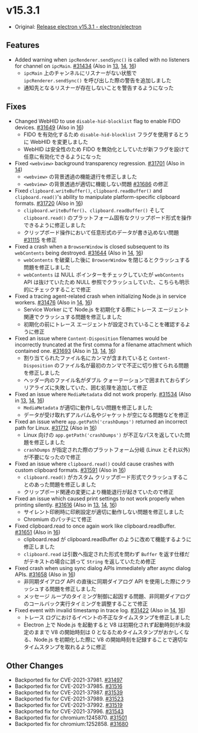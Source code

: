 # v15.3.1

- Original: [Release electron v15.3.1 - electron/electron](https://github.com/electron/electron/releases/tag/v15.3.1)

## Features

- Added warning when `ipcRenderer.sendSync()` is called with no listeners for channel on `ipcMain`. [#31434](https://github.com/electron/electron/pull/31434) (Also in [13](https://github.com/electron/electron/pull/31432), [14](https://github.com/electron/electron/pull/31433), [16](https://github.com/electron/electron/pull/31435))
  - `ipcMain` 上のチャンネルにリスナーがない状態で `ipcRenderer.sendSync()` を呼び出した際の警告を追加しました
  - 通知先となるリスナーが存在しないことを警告するようになった

## Fixes

- Changed WebHID to use `disable-hid-blocklist` flag to enable FIDO devices. [#31649](https://github.com/electron/electron/pull/31649) (Also in [16](https://github.com/electron/electron/pull/31650))
  - FIDO を有効化するため `disable-hid-blocklist` フラグを使用するとうに WebHID を変更しました
  - WebHID は安全性のため FIDO を無効化としていたが新フラグを設けて任意に有効化できるようになった
- Fixed `<webview>` background transparency regression. [#31701](https://github.com/electron/electron/pull/31701) (Also in [14](https://github.com/electron/electron/pull/31727))
  - `<webview>` の背景透過の機能退行を修正しました
  - `<webview>` の背景透過が適切に機能しない問題 [#31686](https://github.com/electron/electron/issues/31686) の修正
- Fixed `clipboard.writeBuffer()`, `clipboard.readBuffer()` and `clipboard.read()`'s ability to manipulate platform-specific clipboard formats. [#31720](https://github.com/electron/electron/pull/31720) (Also in [16](https://github.com/electron/electron/pull/31719))
  - `clipboard.writeBuffer()`、`clipboard.readBuffer()` そして `clipboard.read()` のプラットフォーム固有なクリップボード形式を操作できるように修正しました
  - クリップボード操作において任意形式のデータが書き込めない問題 [#31115](https://github.com/electron/electron/issues/31115) を修正
- Fixed a crash when a `BrowserWindow` is closed subsequent to its `webContents` being destroyed. [#31644](https://github.com/electron/electron/pull/31644) (Also in [14](https://github.com/electron/electron/pull/31645), [16](https://github.com/electron/electron/pull/31646))
  - `webContents` を破棄した後に `BrowserWindow` を閉じるとクラッシュする問題を修正しました
  - `webContents` は NULL ポインターをチェックしていたが `webContents` API は抜けていたため NULL 参照でクラッシュしていた、こちらも明示的にチェックすることで修正
- Fixed a tracing agent-related crash when initializing Node.js in service workers. [#31476](https://github.com/electron/electron/pull/31476) (Also in [14](https://github.com/electron/electron/pull/31475), [16](https://github.com/electron/electron/pull/31477))
  - Service Worker にて Node.js を初期化する際にトレース エージェント関連でクラッシュする問題を修正しました
  - 初期化の前にトレース エージェントが設定されていることを確認するように修正
- Fixed an issue where `Content-Disposition` filenames would be incorrectly truncated at the first comma for a filename attachment which contained one. [#31693](https://github.com/electron/electron/pull/31693) (Also in [13](https://github.com/electron/electron/pull/31691), [14](https://github.com/electron/electron/pull/31692), [16](https://github.com/electron/electron/pull/31694))
  - 割り当てられたファイル名にカンマが含まれていると `Content-Disposition` のファイル名が最初のカンマで不正に切り捨てられる問題を修正しました
  - ヘッダー内のファイル名がダブル クォーテーションで囲まれておらずシリアライズに失敗していた、囲む処理を追加して修正
- Fixed an issue where `MediaMetadata` did not work properly. [#31534](https://github.com/electron/electron/pull/31534) (Also in [13](https://github.com/electron/electron/pull/31532), [14](https://github.com/electron/electron/pull/31533), [16](https://github.com/electron/electron/pull/31535))
  - `MediaMetadata` が適切に動作しない問題を修正しました
  - データが受け取れずアルバム名やジャケットが空になる問題などを修正
- Fixed an issue where `app.getPath('crashDumps')` returned an incorrect path for Linux. [#31712](https://github.com/electron/electron/pull/31712) (Also in [16](https://github.com/electron/electron/pull/31711))
  - Linux 向けの `app.getPath('crashDumps')` が不正なパスを返していた問題を修正しました
  - `crashDumps` が指定された際のプラットフォーム分岐 (Linux とそれ以外) が不要になったので修正
- Fixed an issue where `clipboard.read()` could cause crashes with custom clipboard formats. [#31591](https://github.com/electron/electron/pull/31591) (Also in [16](https://github.com/electron/electron/pull/31592))
  - `clipboard.read()` がカスタム クリップボード形式でクラッシュすることのあった問題を修正しました
  - クリップボード関連の変更により機能退行が起きていたので修正
- Fixed an issue which caused print settings to not work properly when printing silently. [#31616](https://github.com/electron/electron/pull/31616) (Also in [13](https://github.com/electron/electron/pull/31618), [14](https://github.com/electron/electron/pull/31617), [16](https://github.com/electron/electron/pull/31615))
  - サイレント印刷時に印刷設定が適切に動作しない問題を修正しました
  - Chromium のパッチにて修正
- Fixed clipboard.read to once again work like clipboard.readBuffer. [#31651](https://github.com/electron/electron/pull/31651) (Also in [16](https://github.com/electron/electron/pull/31652))
  - clipboard.read が clipboard.readBuffer のように改めて機能するように修正しました
  - `clipboard.read` は引数へ指定された形式を問わず `Buffer` を返す仕様だがテキストの場合に誤って `String` を返していたため修正
- Fixed crash when using sync dialog APIs immediately after async dialog APIs. [#31658](https://github.com/electron/electron/pull/31658) (Also in [16](https://github.com/electron/electron/pull/31657))
  - 非同期ダイアログ API の直後に同期ダイアログ API を使用した際にクラッシュする問題を修正しました
  - メッセージ ループのタイミング制御に起因する問題、非同期ダイアログのコールバック実行タイミングを調整することで修正
- Fixed event with invalid timestamp in trace log. [#31422](https://github.com/electron/electron/pull/31422) (Also in [14](https://github.com/electron/electron/pull/31421), [16](https://github.com/electron/electron/pull/31423))
  - トレース ログにおけるイベントの不正なタイムスタンプを修正しました
  - Electron 上で Node.js を起動すると V8 は初期化されず起動時刻が未設定のままで V8 の開始時刻は 0 となるためタイムスタンプがおかしくなる、Node.js を初期化した際に V8 の開始時刻を記録することで適切なタイムスタンプを取れるように修正

## Other Changes

- Backported fix for CVE-2021-37981. [#31497](https://github.com/electron/electron/pull/31497)
- Backported fix for CVE-2021-37985. [#31516](https://github.com/electron/electron/pull/31516)
- Backported fix for CVE-2021-37987. [#31539](https://github.com/electron/electron/pull/31539)
- Backported fix for CVE-2021-37989. [#31523](https://github.com/electron/electron/pull/31523)
- Backported fix for CVE-2021-37992. [#31519](https://github.com/electron/electron/pull/31519)
- Backported fix for CVE-2021-37996. [#31543](https://github.com/electron/electron/pull/31543)
- Backported fix for chromium:1245870. [#31501](https://github.com/electron/electron/pull/31501)
- Backported fix for chromium:1252858. [#31680](https://github.com/electron/electron/pull/31680)
